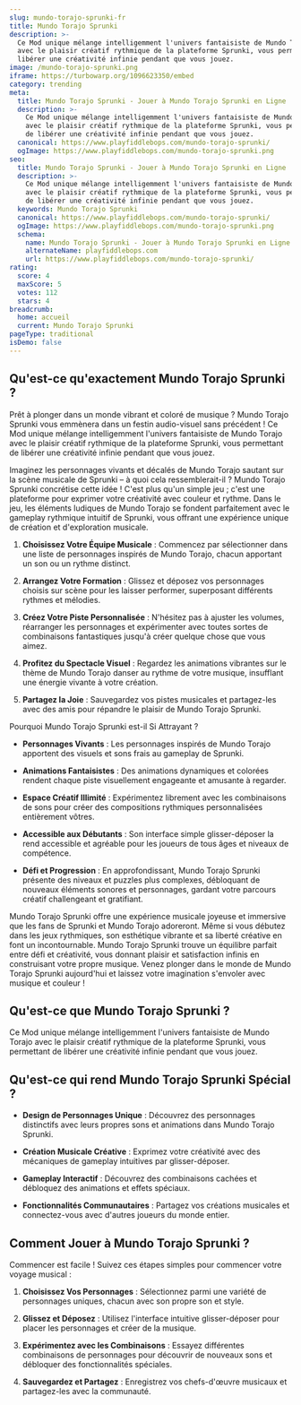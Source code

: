 ```yaml
---
slug: mundo-torajo-sprunki-fr
title: Mundo Torajo Sprunki
description: >-
  Ce Mod unique mélange intelligemment l'univers fantaisiste de Mundo Torajo
  avec le plaisir créatif rythmique de la plateforme Sprunki, vous permettant de
  libérer une créativité infinie pendant que vous jouez.
image: /mundo-torajo-sprunki.png
iframe: https://turbowarp.org/1096623350/embed
category: trending
meta:
  title: Mundo Torajo Sprunki - Jouer à Mundo Torajo Sprunki en Ligne
  description: >-
    Ce Mod unique mélange intelligemment l'univers fantaisiste de Mundo Torajo
    avec le plaisir créatif rythmique de la plateforme Sprunki, vous permettant
    de libérer une créativité infinie pendant que vous jouez.
  canonical: https://www.playfiddlebops.com/mundo-torajo-sprunki/
  ogImage: https://www.playfiddlebops.com/mundo-torajo-sprunki.png
seo:
  title: Mundo Torajo Sprunki - Jouer à Mundo Torajo Sprunki en Ligne
  description: >-
    Ce Mod unique mélange intelligemment l'univers fantaisiste de Mundo Torajo
    avec le plaisir créatif rythmique de la plateforme Sprunki, vous permettant
    de libérer une créativité infinie pendant que vous jouez.
  keywords: Mundo Torajo Sprunki
  canonical: https://www.playfiddlebops.com/mundo-torajo-sprunki/
  ogImage: https://www.playfiddlebops.com/mundo-torajo-sprunki.png
  schema:
    name: Mundo Torajo Sprunki - Jouer à Mundo Torajo Sprunki en Ligne
    alternateName: playfiddlebops.com
    url: https://www.playfiddlebops.com/mundo-torajo-sprunki/
rating:
  score: 4
  maxScore: 5
  votes: 112
  stars: 4
breadcrumb:
  home: accueil
  current: Mundo Torajo Sprunki
pageType: traditional
isDemo: false
---
```


## Qu'est-ce qu'exactement Mundo Torajo Sprunki ?

Prêt à plonger dans un monde vibrant et coloré de musique ? Mundo Torajo Sprunki vous emmènera dans un festin audio-visuel sans précédent ! Ce Mod unique mélange intelligemment l'univers fantaisiste de Mundo Torajo avec le plaisir créatif rythmique de la plateforme Sprunki, vous permettant de libérer une créativité infinie pendant que vous jouez.

Imaginez les personnages vivants et décalés de Mundo Torajo sautant sur la scène musicale de Sprunki – à quoi cela ressemblerait-il ? Mundo Torajo Sprunki concrétise cette idée ! C'est plus qu'un simple jeu ; c'est une plateforme pour exprimer votre créativité avec couleur et rythme. Dans le jeu, les éléments ludiques de Mundo Torajo se fondent parfaitement avec le gameplay rythmique intuitif de Sprunki, vous offrant une expérience unique de création et d'exploration musicale.

1. **Choisissez Votre Équipe Musicale** : Commencez par sélectionner dans une liste de personnages inspirés de Mundo Torajo, chacun apportant un son ou un rythme distinct.

1. **Arrangez Votre Formation** : Glissez et déposez vos personnages choisis sur scène pour les laisser performer, superposant différents rythmes et mélodies.

1. **Créez Votre Piste Personnalisée** : N'hésitez pas à ajuster les volumes, réarranger les personnages et expérimenter avec toutes sortes de combinaisons fantastiques jusqu'à créer quelque chose que vous aimez.

1. **Profitez du Spectacle Visuel** : Regardez les animations vibrantes sur le thème de Mundo Torajo danser au rythme de votre musique, insufflant une énergie vivante à votre création.

1. **Partagez la Joie** : Sauvegardez vos pistes musicales et partagez-les avec des amis pour répandre le plaisir de Mundo Torajo Sprunki.

Pourquoi Mundo Torajo Sprunki est-il Si Attrayant ?

- **Personnages Vivants** : Les personnages inspirés de Mundo Torajo apportent des visuels et sons frais au gameplay de Sprunki.

- **Animations Fantaisistes** : Des animations dynamiques et colorées rendent chaque piste visuellement engageante et amusante à regarder.

- **Espace Créatif Illimité** : Expérimentez librement avec les combinaisons de sons pour créer des compositions rythmiques personnalisées entièrement vôtres.

- **Accessible aux Débutants** : Son interface simple glisser-déposer la rend accessible et agréable pour les joueurs de tous âges et niveaux de compétence.

- **Défi et Progression** : En approfondissant, Mundo Torajo Sprunki présente des niveaux et puzzles plus complexes, débloquant de nouveaux éléments sonores et personnages, gardant votre parcours créatif challengeant et gratifiant.

Mundo Torajo Sprunki offre une expérience musicale joyeuse et immersive que les fans de Sprunki et Mundo Torajo adoreront. Même si vous débutez dans les jeux rythmiques, son esthétique vibrante et sa liberté créative en font un incontournable. Mundo Torajo Sprunki trouve un équilibre parfait entre défi et créativité, vous donnant plaisir et satisfaction infinis en construisant votre propre musique. Venez plonger dans le monde de Mundo Torajo Sprunki aujourd'hui et laissez votre imagination s'envoler avec musique et couleur !

## Qu'est-ce que Mundo Torajo Sprunki ?

Ce Mod unique mélange intelligemment l'univers fantaisiste de Mundo Torajo avec le plaisir créatif rythmique de la plateforme Sprunki, vous permettant de libérer une créativité infinie pendant que vous jouez.

## Qu'est-ce qui rend Mundo Torajo Sprunki Spécial ?

- **Design de Personnages Unique** : Découvrez des personnages distinctifs avec leurs propres sons et animations dans Mundo Torajo Sprunki.

- **Création Musicale Créative** : Exprimez votre créativité avec des mécaniques de gameplay intuitives par glisser-déposer.

- **Gameplay Interactif** : Découvrez des combinaisons cachées et débloquez des animations et effets spéciaux.

- **Fonctionnalités Communautaires** : Partagez vos créations musicales et connectez-vous avec d'autres joueurs du monde entier.

## Comment Jouer à Mundo Torajo Sprunki ?

Commencer est facile ! Suivez ces étapes simples pour commencer votre voyage musical :

1. **Choisissez Vos Personnages** : Sélectionnez parmi une variété de personnages uniques, chacun avec son propre son et style.

1. **Glissez et Déposez** : Utilisez l'interface intuitive glisser-déposer pour placer les personnages et créer de la musique.

1. **Expérimentez avec les Combinaisons** : Essayez différentes combinaisons de personnages pour découvrir de nouveaux sons et débloquer des fonctionnalités spéciales.

1. **Sauvegardez et Partagez** : Enregistrez vos chefs-d'œuvre musicaux et partagez-les avec la communauté.